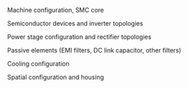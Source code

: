 Machine configuration, SMC core

Semiconductor devices and inverter topologies

Power stage configuration and rectifier topologies

Passive elements (EMI filters, DC link capacitor, other filters)

Cooling configuration

Spatial configuration and housing
